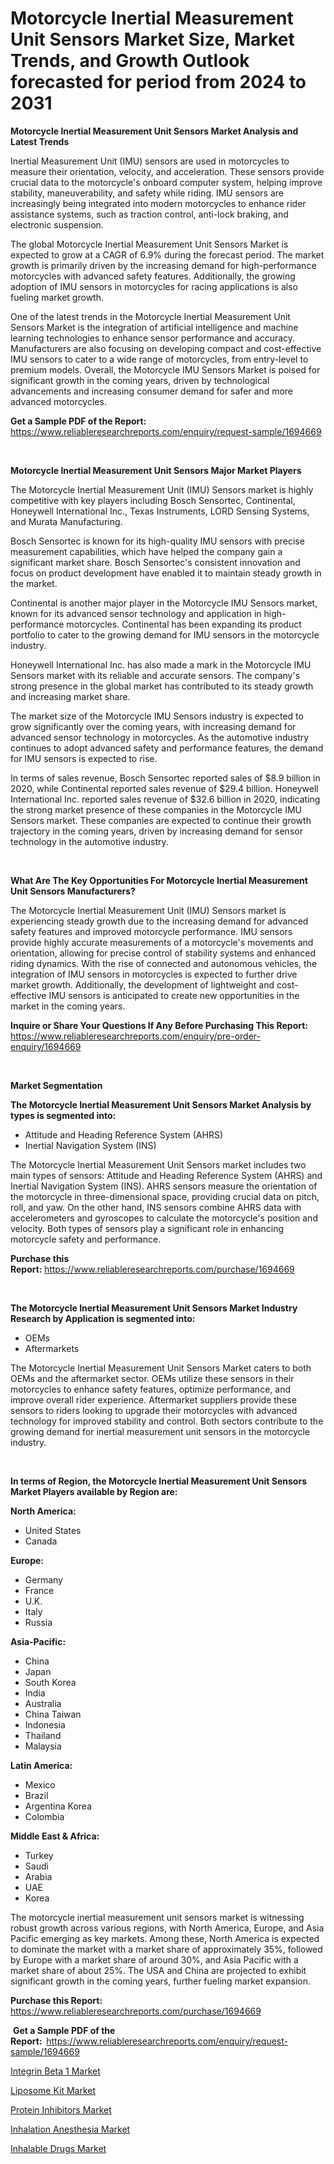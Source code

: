 <p><h1>Motorcycle Inertial Measurement Unit Sensors Market Size, Market Trends, and Growth Outlook forecasted for period from 2024 to 2031</h1></p><p><strong>Motorcycle Inertial Measurement Unit Sensors Market Analysis and Latest Trends</strong></p>
<p><p>Inertial Measurement Unit (IMU) sensors are used in motorcycles to measure their orientation, velocity, and acceleration. These sensors provide crucial data to the motorcycle's onboard computer system, helping improve stability, maneuverability, and safety while riding. IMU sensors are increasingly being integrated into modern motorcycles to enhance rider assistance systems, such as traction control, anti-lock braking, and electronic suspension.</p><p>The global Motorcycle Inertial Measurement Unit Sensors Market is expected to grow at a CAGR of 6.9% during the forecast period. The market growth is primarily driven by the increasing demand for high-performance motorcycles with advanced safety features. Additionally, the growing adoption of IMU sensors in motorcycles for racing applications is also fueling market growth.</p><p>One of the latest trends in the Motorcycle Inertial Measurement Unit Sensors Market is the integration of artificial intelligence and machine learning technologies to enhance sensor performance and accuracy. Manufacturers are also focusing on developing compact and cost-effective IMU sensors to cater to a wide range of motorcycles, from entry-level to premium models. Overall, the Motorcycle IMU Sensors Market is poised for significant growth in the coming years, driven by technological advancements and increasing consumer demand for safer and more advanced motorcycles.</p></p>
<p><strong>Get a Sample PDF of the Report:&nbsp;</strong> <a href="https://www.reliableresearchreports.com/enquiry/request-sample/1694669">https://www.reliableresearchreports.com/enquiry/request-sample/1694669</a></p>
<p>&nbsp;</p>
<p><strong>Motorcycle Inertial Measurement Unit Sensors Major Market Players</strong></p>
<p><p>The Motorcycle Inertial Measurement Unit (IMU) Sensors market is highly competitive with key players including Bosch Sensortec, Continental, Honeywell International Inc., Texas Instruments, LORD Sensing Systems, and Murata Manufacturing. </p><p>Bosch Sensortec is known for its high-quality IMU sensors with precise measurement capabilities, which have helped the company gain a significant market share. Bosch Sensortec's consistent innovation and focus on product development have enabled it to maintain steady growth in the market.</p><p>Continental is another major player in the Motorcycle IMU Sensors market, known for its advanced sensor technology and application in high-performance motorcycles. Continental has been expanding its product portfolio to cater to the growing demand for IMU sensors in the motorcycle industry.</p><p>Honeywell International Inc. has also made a mark in the Motorcycle IMU Sensors market with its reliable and accurate sensors. The company's strong presence in the global market has contributed to its steady growth and increasing market share.</p><p>The market size of the Motorcycle IMU Sensors industry is expected to grow significantly over the coming years, with increasing demand for advanced sensor technology in motorcycles. As the automotive industry continues to adopt advanced safety and performance features, the demand for IMU sensors is expected to rise.</p><p>In terms of sales revenue, Bosch Sensortec reported sales of $8.9 billion in 2020, while Continental reported sales revenue of $29.4 billion. Honeywell International Inc. reported sales revenue of $32.6 billion in 2020, indicating the strong market presence of these companies in the Motorcycle IMU Sensors market. These companies are expected to continue their growth trajectory in the coming years, driven by increasing demand for sensor technology in the automotive industry.</p></p>
<p>&nbsp;</p>
<p><strong>What Are The Key Opportunities For Motorcycle Inertial Measurement Unit Sensors Manufacturers?</strong></p>
<p><p>The Motorcycle Inertial Measurement Unit (IMU) Sensors market is experiencing steady growth due to the increasing demand for advanced safety features and improved motorcycle performance. IMU sensors provide highly accurate measurements of a motorcycle's movements and orientation, allowing for precise control of stability systems and enhanced riding dynamics. With the rise of connected and autonomous vehicles, the integration of IMU sensors in motorcycles is expected to further drive market growth. Additionally, the development of lightweight and cost-effective IMU sensors is anticipated to create new opportunities in the market in the coming years.</p></p>
<p><strong>Inquire or Share Your Questions If Any Before Purchasing This Report:</strong> <a href="https://www.reliableresearchreports.com/enquiry/pre-order-enquiry/1694669">https://www.reliableresearchreports.com/enquiry/pre-order-enquiry/1694669</a></p>
<p>&nbsp;</p>
<p><strong>Market Segmentation</strong></p>
<p><strong>The Motorcycle Inertial Measurement Unit Sensors Market Analysis by types is segmented into:</strong></p>
<p><ul><li>Attitude and Heading Reference System (AHRS)</li><li>Inertial Navigation System (INS)</li></ul></p>
<p><p>The Motorcycle Inertial Measurement Unit Sensors market includes two main types of sensors: Attitude and Heading Reference System (AHRS) and Inertial Navigation System (INS). AHRS sensors measure the orientation of the motorcycle in three-dimensional space, providing crucial data on pitch, roll, and yaw. On the other hand, INS sensors combine AHRS data with accelerometers and gyroscopes to calculate the motorcycle's position and velocity. Both types of sensors play a significant role in enhancing motorcycle safety and performance.</p></p>
<p><strong>Purchase this Report:&nbsp;</strong><a href="https://www.reliableresearchreports.com/purchase/1694669">https://www.reliableresearchreports.com/purchase/1694669</a></p>
<p>&nbsp;</p>
<p><strong>The Motorcycle Inertial Measurement Unit Sensors Market Industry Research by Application is segmented into:</strong></p>
<p><ul><li>OEMs</li><li>Aftermarkets</li></ul></p>
<p><p>The Motorcycle Inertial Measurement Unit Sensors Market caters to both OEMs and the aftermarket sector. OEMs utilize these sensors in their motorcycles to enhance safety features, optimize performance, and improve overall rider experience. Aftermarket suppliers provide these sensors to riders looking to upgrade their motorcycles with advanced technology for improved stability and control. Both sectors contribute to the growing demand for inertial measurement unit sensors in the motorcycle industry.</p></p>
<p>&nbsp;</p>
<p><strong>In terms of Region, the Motorcycle Inertial Measurement Unit Sensors Market Players available by Region are:</strong></p>
<p>
    <p> <strong> North America: </strong>
        <ul>
            <li>United States</li>
            <li>Canada</li>
        </ul>
        </p> 
    <p> <strong> Europe: </strong>
        <ul>
            <li>Germany</li>
            <li>France</li>
            <li>U.K.</li>
            <li>Italy</li>
            <li>Russia</li>
        </ul>
        </p> 
    <p> <strong> Asia-Pacific: </strong>
        <ul>
            <li>China</li>
            <li>Japan</li>
            <li>South Korea</li>
            <li>India</li>
            <li>Australia</li>
            <li>China Taiwan</li>
            <li>Indonesia</li>
            <li>Thailand</li>
            <li>Malaysia</li>
        </ul>
        </p> 
    <p> <strong> Latin America: </strong>
        <ul>
            <li>Mexico</li>
            <li>Brazil</li>
            <li>Argentina Korea</li>
            <li>Colombia</li>
        </ul>
        </p> 
    <p> <strong> Middle East & Africa: </strong>
        <ul>
            <li>Turkey</li>
            <li>Saudi</li>
            <li>Arabia</li>
            <li>UAE</li>
            <li>Korea</li>
        </ul>
    </p>
    </p>
<p><p>The motorcycle inertial measurement unit sensors market is witnessing robust growth across various regions, with North America, Europe, and Asia Pacific emerging as key markets. Among these, North America is expected to dominate the market with a market share of approximately 35%, followed by Europe with a market share of around 30%, and Asia Pacific with a market share of about 25%. The USA and China are projected to exhibit significant growth in the coming years, further fueling market expansion.</p></p>
<p><strong>Purchase this Report: </strong><a href="https://www.reliableresearchreports.com/purchase/1694669">https://www.reliableresearchreports.com/purchase/1694669</a></p>
<p>&nbsp;<strong>Get a Sample PDF of the Report:&nbsp;&nbsp;</strong><a href="https://www.reliableresearchreports.com/enquiry/request-sample/1694669">https://www.reliableresearchreports.com/enquiry/request-sample/1694669</a></p>
<p><strong></strong></p>
<p><p><a href="https://medium.com/@marcellakin2023/integrin-beta-1-market-share-evolution-and-market-growth-trends-2024-2031-ca5246b5a36e">Integrin Beta 1 Market</a></p><p><a href="https://medium.com/@vidyap2912/liposome-kit-market-research-report-its-history-and-forecast-2024-to-2031-c496d8251c18">Liposome Kit Market</a></p><p><a href="https://medium.com/@vidyap2912/protein-inhibitors-nbsp-market-focuses-on-market-share-size-and-projected-forecast-till-2031-24eec2ec8404">Protein Inhibitors Market</a></p><p><a href="https://medium.com/@magaliortiz1955/inhalation-anesthesia-market-analysis-and-sze-forecasted-for-period-from-2024-to-2031-b7fc8e9ba1ab">Inhalation Anesthesia Market</a></p><p><a href="https://medium.com/@magaliortiz1955/inhalable-drugs-market-research-report-its-history-and-forecast-2024-to-2031-3893d9e083f3">Inhalable Drugs Market</a></p></p>
